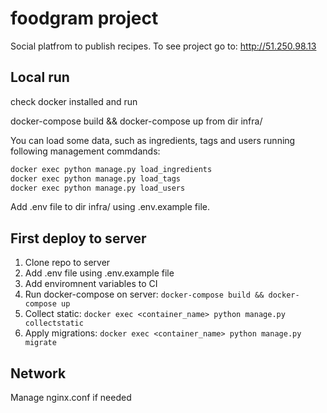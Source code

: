 # foodgram project

Social platfrom to publish recipes. To see project go to: http://51.250.98.13

## Local run

check docker installed and run

docker-compose build && docker-compose up from dir infra/

You can load some data, such as ingredients, tags and users running following management commdands:

```Bash
docker exec python manage.py load_ingredients
docker exec python manage.py load_tags
docker exec python manage.py load_users
```

Add .env file to dir infra/ using .env.example file.

## First deploy to server

1. Clone repo to server
2. Add .env file using .env.example file
3. Add enviromnent variables to CI
4. Run docker-compose on server: `docker-compose build && docker-compose up`
5. Collect static: `docker exec <container_name> python manage.py collectstatic`
6. Apply migrations: `docker exec <container_name> python manage.py migrate`

## Network

Manage nginx.conf if needed
